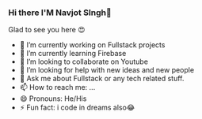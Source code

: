 ### Hi there I'M Navjot SIngh👋
  Glad to see you here 😍
 
- 🔭 I’m currently working on Fullstack projects
- 🌱 I’m currently learning Firebase
- 👯 I’m looking to collaborate on Youtube
- 🤔 I’m looking for help with new ideas and new people
- 💬 Ask me about Fullstack or any tech related stuff.
- 📫 How to reach me: ...
- 😄 Pronouns: He/His
- ⚡ Fun fact: i code in dreams also😂

